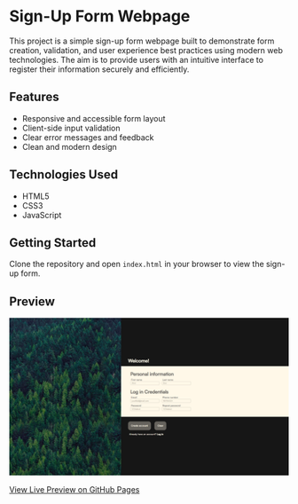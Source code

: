 # Sign-Up Form Webpage

This project is a simple sign-up form webpage built to demonstrate form creation, validation, and user experience best practices using modern web technologies. The aim is to provide users with an intuitive interface to register their information securely and efficiently.

## Features

- Responsive and accessible form layout
- Client-side input validation
- Clear error messages and feedback
- Clean and modern design

## Technologies Used

- HTML5
- CSS3
- JavaScript

## Getting Started

Clone the repository and open `index.html` in your browser to view the sign-up form.
## Preview

![Sign-Up Form Preview](img/web-preview.png)

[View Live Preview on GitHub Pages](https://vicker14.github.io/sign-up-form/)
